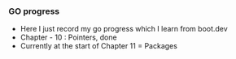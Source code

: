 ### GO progress
- Here I just record my go progress which I learn from boot.dev
- Chapter - 10 : Pointers, done
- Currently at the start of Chapter 11 = Packages